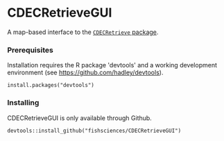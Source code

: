 # CDECRetrieveGUI

A map-based interface to the [`CDECRetrieve` package](https://github.com/FlowWest/CDECRetrieve).

### Prerequisites

Installation requires the R package 'devtools' and a working development environment (see https://github.com/hadley/devtools).

```
install.packages("devtools")
```

### Installing

CDECRetrieveGUI is only available through Github.

```
devtools::install_github("fishsciences/CDECRetrieveGUI")
```
